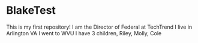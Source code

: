 # BlakeTest
This is my first repository! 
I am the Director of Federal at TechTrend
I live in Arlington VA
I went to WVU
I have 3 children, Riley, Molly, Cole
